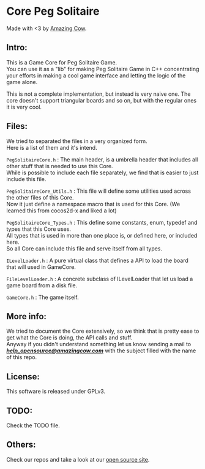 Core Peg Solitaire
====
Made with <3 by [Amazing Cow](http://www.amazingcow.com).

## Intro:
This is a Game Core for Peg Solitaire Game.   
You can use it as a "lib" for making Peg Solitaire Game in C++ concentrating 
your efforts in making a cool game interface and letting the logic of the 
game alone.

This is not a complete implementation, but instead is very naive one. 
The core doesn't support triangular boards and so on, but with the regular
ones it is very cool.

## Files:
We tried to separated the files in a very organized form.   
Here is a list of them and it's intend.

```PegSolitaireCore.h``` : The main header, is a umbrella header that includes all other stuff that is needed to use this Core.   
While is possible to include each file separately, we find that is easier to just include this file.

```PegSolitaireCore_Utils.h``` : This file will define some utilities used across the other files of this Core.   
Now it just define a namespace macro that is used for this Core. (We learned this from cocos2d-x and liked a lot)

```PegSolitaireCore_Types.h``` : This define some constants, enum, typedef and types that this Core uses.   
All types that is used in more than one place is, or defined here, or included here.   
So all Core can include this file and serve itself from all types.

```ILevelLoader.h``` : A pure virtual class that defines a API to load the board that will used in GameCore.

```FileLevelLoader.h``` : A concrete subclass of ILevelLoader that let us load a game board from a disk file.

```GameCore.h``` : The game itself. 

## More info:
We tried to document the Core extensively, so we think that is pretty ease to get what the Core is doing,
the API calls and stuff.   
Anyway if you didn't understand something let us know sending a mail to ***help_opensource@amazingcow.com*** 
with the subject filled with the name of this repo.


## License:
This software is released under GPLv3.

## TODO:
Check the TODO file.

## Others:
Check our repos and take a look at our [open source site](http://opensource.amazingcow.com).
